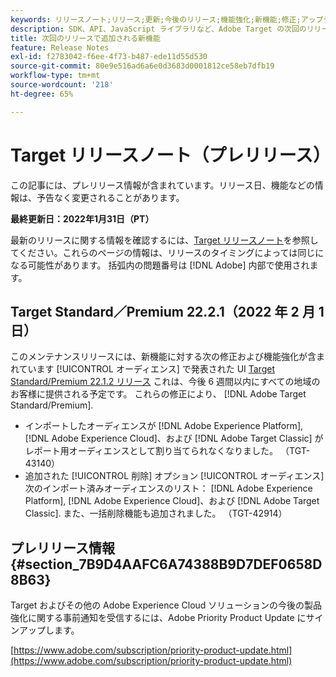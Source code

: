 ```yaml
---
keywords: リリースノート;リリース;更新;今後のリリース;機能強化;新機能;修正;アップデート;プレリリース
description: SDK、API、JavaScript ライブラリなど、Adobe Target の次回のリリースに含まれている新機能、機能強化および修正について説明します。
title: 次回のリリースで追加される新機能
feature: Release Notes
exl-id: f2783042-f6ee-4f73-b487-ede11d55d530
source-git-commit: 80e9e516ad6a6e0d3683d0001812ce58eb7dfb19
workflow-type: tm+mt
source-wordcount: '218'
ht-degree: 65%

---
```


# Target リリースノート（プレリリース）

この記事には、プレリリース情報が含まれています。リリース日、機能などの情報は、予告なく変更されることがあります。

**最終更新日：2022年1月31日（PT）**

最新のリリースに関する情報を確認するには、[Target リリースノート](release-notes.md)を参照してください。これらのページの情報は、リリースのタイミングによっては同じになる可能性があります。 括弧内の問題番号は [!DNL Adobe] 内部で使用されます。

## Target Standard／Premium 22.2.1（2022 年 2 月 1 日） 

このメンテナンスリリースには、新機能に対する次の修正および機能強化が含まれています [!UICONTROL オーディエンス] で発表された UI [Target Standard/Premium 22.1.2 リリース](/help/r-release-notes/release-notes.md) これは、今後 6 週間以内にすべての地域のお客様に提供される予定です。 これらの修正により、 [!DNL Adobe Target Standard/Premium].

* インポートしたオーディエンスが [!DNL Adobe Experience Platform], [!DNL Adobe Experience Cloud]、および [!DNL Adobe Target Classic] がレポート用オーディエンスとして割り当てられなくなりました。 （TGT-43140）
* 追加された [!UICONTROL 削除] オプション [!UICONTROL オーディエンス] 次のインポート済みオーディエンスのリスト： [!DNL Adobe Experience Platform], [!DNL Adobe Experience Cloud]、および [!DNL Adobe Target Classic]. また、一括削除機能も追加されました。 （TGT-42914）

## プレリリース情報 {#section_7B9D4AAFC6A74388B9D7DEF0658D8B63}

Target およびその他の Adobe Experience Cloud ソリューションの今後の製品強化に関する事前通知を受信するには、Adobe Priority Product Update にサインアップします。

[https://www.adobe.com/subscription/priority-product-update.html](https://www.adobe.com/subscription/priority-product-update.html)
